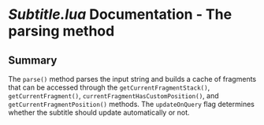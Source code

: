 # *Subtitle.lua* Documentation - The parsing method

## Summary

The `parse()` method parses the input string and builds a cache of 
fragments that can be accessed through the `getCurrentFragmentStack()`, 
`getCurrentFragment()`, `currentFragmentHasCustomPosition()`, and 
`getCurrentFragmentPosition()` methods. The `updateOnQuery` flag 
determines whether the subtitle should update automatically or not.
